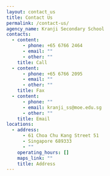 ```yaml
---
layout: contact_us
title: Contact Us
permalink: /contact-us/
agency_name: Kranji Secondary School
contacts:
  - content:
      - phone: +65 6766 2464
      - email: ""
      - other: ""
    title: Call
  - content:
      - phone: +65 6766 2095
      - email: ""
      - other: ""
    title: Fax
  - content:
      - phone: ""
      - email: kranji_ss@moe.edu.sg
      - other: ""
    title: Email
locations:
  - address:
      - 61 Choa Chu Kang Street 51
      - Singapore 689333
      - ""
    operating_hours: []
    maps_link: ""
    title: Address
---
```


